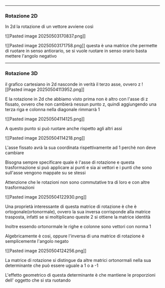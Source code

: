 
---
### Rotazione 2D

In 2d la rotazione di un vettore avviene così

![[Pasted image 20250503170837.png]]

![[Pasted image 20250503171758.png]]
questa è una matrice che permette di ruotare in senso antiorario, se si vuole ruotare in senso orario basta mettere l'angolo negativo


---
### Rotazione 3D

il grafico cartesiano in 2d nasconde in verità il terzo asse, ovvero z
![[Pasted image 20250504113952.png]]

E la rotazione in 2d che abbiamo visto prima non è altro con l'asse di z fissato, ovvero che non cambierà nessun punto z, quindi aggiungendo una terza riga e colonna nella diagonale rimmarrà 1

![[Pasted image 20250504114125.png]]

A questo punto si può ruotare anche rispetto agli altri assi

![[Pasted image 20250504114218.png]]

L'asse fissato avrà la sua coordinata rispettivamente ad 1 perchè non deve cambiare 

Bisogna sempre specificare quale è l'asse di rotazione e questa trasformazione si può applicare ai punti e sia ai vettori e i punti che sono sull'asse vengono mappate su se stessi

Attenzione che le rotazioni non sono commutative tra di loro e con altre trasformazioni

![[Pasted image 20250504122930.png]]

Una proprietà interessante di questa matrice di rotazione è che è ortogonale(ortonormale), ovvero la sua inversa corrisponde alla matrice trasposta, infatti se si moltiplicano queste 2 si ottiene la matrice identità

Inoltre essendo ortonormale le righe e colonne sono vettori con norma 1

Algebricamente è cosi, oppure l'inversa di una matrice di rotazione è semplicemente l'angolo negato

![[Pasted image 20250504124256.png]]

La matrice di rotazione si distingue da altre matrici ortonormali nella sua determinante che può essere  uguale a 1 o a -1

L'effetto geometrico di questa determinante è che mantiene le proporzioni dell' oggetto che si sta ruotando

